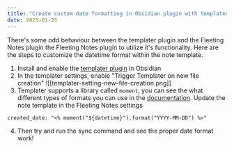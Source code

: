 ```yaml
---
title: "Create custom date formatting in Obsidian plugin with templater"
date: 2023-01-25
---
```

There's some odd behaviour between the templater plugin and the Fleeting Notes plugin the Fleeting Notes plugin to utilize it's functionality. Here are the steps to customize the datetime format within the note template.

1. Install and enable the [templater plugin](https://github.com/SilentVoid13/Templater) in Obsidian
2. In the templater settings, enable "Trigger Templater on new file creation"
![[templater-setting-new-file-creation.png]]
3. Templater supports a library called `moment`, you can see the what different types of formats you can use in the [documentation](https://momentjs.com/docs/#/displaying/). Update the note template in the Fleeting Notes settings
```
created_date: "<% moment("${datetime}").format("YYYY-MM-DD") %>"
```
4. Then try and run the sync command and see the proper date format work!

